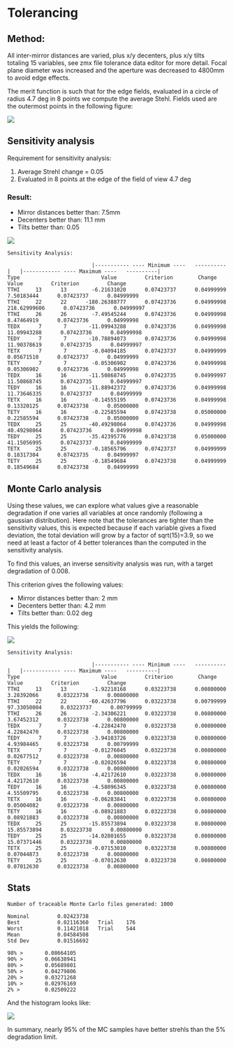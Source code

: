 # Tolerancing

## Method:
All inter-mirror distances are varied, plus x/y decenters, plus x/y tilts totaling 15 variables, see zmx file tolerance data editor for more detail. Focal plane diameter was increased and the aperture
was decreased to 4800mm to avoid edge effects.

The merit function is such that for the edge fields, evaluated in a circle of radius 4.7 deg in 8 points we compute the average Stehl. Fields used are the outermost points in the following figure:

![](sensitivity/merit_function_and_fields.png)


## Sensitivity analysis
Requirement for sensitivity analysis:
1. Average Strehl change = 0.05
2. Evaluated in 8 points at the edge of the field of view 4.7 deg

### Result:

* Mirror distances better than: 7.5mm
* Decenters better than: 11.1 mm
* Tilts better than: 0.05

![](sensitivity/5pct_limits.png)

```
Sensitivity Analysis:

            			   |-----------	---- Minimum ----	----------|	  |------------	---- Maximum ----	----------|
Type           			      Value   	    Criterion      	 Change       	  Value   	    Criterion    	  Change
TTHI 	 13 	 13 	   -6.21631020 	    0.07423737 	    0.04999999 	    7.50183444 	    0.07423737 	    0.04999999
TTHI 	 22 	 22 	 -180.26388777 	    0.07423736 	    0.04999998 	  218.62999606 	    0.07423736 	    0.04999997
TTHI 	 26 	 26 	   -7.49545244 	    0.07423736 	    0.04999998 	    8.47464919 	    0.07423736 	    0.04999998
TEDX 	  7 	  7 	  -11.09943288 	    0.07423736 	    0.04999998 	   11.09943288 	    0.07423736 	    0.04999998
TEDY 	  7 	  7 	  -10.78894073 	    0.07423736 	    0.04999998 	   11.90378619 	    0.07423735 	    0.04999997
TETX 	  7 	  7 	   -0.04094185 	    0.07423737 	    0.04999999 	    0.05671510 	    0.07423737 	    0.04999999
TETY 	  7 	  7 	   -0.05306902 	    0.07423736 	    0.04999998 	    0.05306902 	    0.07423736 	    0.04999998
TEDX 	 16 	 16 	  -11.50868745 	    0.07423735 	    0.04999997 	   11.50868745 	    0.07423735 	    0.04999997
TEDY 	 16 	 16 	  -11.88942372 	    0.07423736 	    0.04999998 	   11.73646335 	    0.07423737 	    0.04999999
TETX 	 16 	 16 	   -0.14555195 	    0.07423736 	    0.04999998 	    0.13320125 	    0.07423738 	    0.05000000
TETY 	 16 	 16 	   -0.22585594 	    0.07423738 	    0.05000000 	    0.22585594 	    0.07423738 	    0.05000000
TEDX 	 25 	 25 	  -40.49298064 	    0.07423736 	    0.04999998 	   40.49298064 	    0.07423736 	    0.04999998
TEDY 	 25 	 25 	  -35.42395776 	    0.07423738 	    0.05000000 	   41.15056995 	    0.07423737 	    0.04999999
TETX 	 25 	 25 	   -0.18565796 	    0.07423737 	    0.04999999 	    0.18317304 	    0.07423735 	    0.04999997
TETY 	 25 	 25 	   -0.18549684 	    0.07423738 	    0.04999999 	    0.18549684 	    0.07423738 	    0.04999999
```

## Monte Carlo analysis

Using these values, we can explore what values give a reasonable degradation if one varies all variables at once randomly (following a gaussian distribution). Here note that the tolerances are tighter than the sensitivity values, this is expected because if each variable gives a fixed deviation, the total deviation will grow by a factor of sqrt(15)=3.9, so we need at least a factor of 4 better tolerances than the computed in the sensitivity analysis.

To find this values, an inverse sensitivity analysis was run, with a target degradation of 0.008.



This criterion gives the following values:

* Mirror distances better than:  2 mm
* Decenters better than:  4.2 mm
* Tilts better than: 0.02 deg

This yields the following:

![](MonteCarlo/MC_limits.png)


```
Sensitivity Analysis:

            			   |-----------	---- Minimum ----	----------|	  |------------	---- Maximum ----	----------|
Type           			      Value   	    Criterion      	 Change       	  Value   	    Criterion    	  Change
TTHI 	 13 	 13 	   -1.92218168 	    0.03223738 	    0.00800000 	    3.28392066 	    0.03223738 	    0.00800000
TTHI 	 22 	 22 	  -60.42637796 	    0.03223738 	    0.00799999 	   97.33050004 	    0.03223737 	    0.00799999
TTHI 	 26 	 26 	   -2.34306221 	    0.03223738 	    0.00800000 	    3.67452312 	    0.03223738 	    0.00800000
TEDX 	  7 	  7 	   -4.22842470 	    0.03223738 	    0.00800000 	    4.22842470 	    0.03223738 	    0.00800000
TEDY 	  7 	  7 	   -3.94103726 	    0.03223738 	    0.00800000 	    4.93984465 	    0.03223738 	    0.00799999
TETX 	  7 	  7 	   -0.01276045 	    0.03223738 	    0.00800000 	    0.02677512 	    0.03223738 	    0.00800000
TETY 	  7 	  7 	   -0.02026594 	    0.03223738 	    0.00800000 	    0.02026594 	    0.03223738 	    0.00800000
TEDX 	 16 	 16 	   -4.42172610 	    0.03223738 	    0.00800000 	    4.42172610 	    0.03223738 	    0.00800000
TEDY 	 16 	 16 	   -4.58096345 	    0.03223738 	    0.00800000 	    4.55509795 	    0.03223738 	    0.00800000
TETX 	 16 	 16 	   -0.06283841 	    0.03223738 	    0.00800000 	    0.05004082 	    0.03223738 	    0.00800000
TETY 	 16 	 16 	   -0.08921883 	    0.03223738 	    0.00800000 	    0.08921883 	    0.03223738 	    0.00800000
TEDX 	 25 	 25 	  -15.85573894 	    0.03223738 	    0.00800000 	   15.85573894 	    0.03223738 	    0.00800000
TEDY 	 25 	 25 	  -14.02801655 	    0.03223738 	    0.00800000 	   15.07371446 	    0.03223738 	    0.00800000
TETX 	 25 	 25 	   -0.07153010 	    0.03223738 	    0.00800000 	    0.07044873 	    0.03223738 	    0.00800000
TETY 	 25 	 25 	   -0.07012630 	    0.03223738 	    0.00800000 	    0.07012630 	    0.03223738 	    0.00800000
```

## Stats

```
Number of traceable Monte Carlo files generated: 1000

Nominal 	    0.02423738
Best    	    0.02116360 	 Trial 	  176
Worst   	    0.11421018 	 Trial 	  544
Mean    	    0.04584508
Std Dev 	    0.01516692

98% >	    0.08664105               
90% >	    0.06638941               
80% >	    0.05689801               
50% >	    0.04279806               
20% >	    0.03271268               
10% >	    0.02976169               
2% > 	    0.02509222               
```

And the histogram looks like:

![](MonteCarlo/hist_mc.png)

In summary, nearly 95% of the MC samples have better strehls than the 5%
degradation limit.
